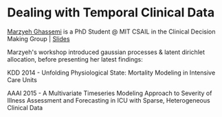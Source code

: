 **Dealing with Temporal Clinical Data**
===================

[Marzyeh Ghassemi](http://mghassem.mit.edu/) is a PhD Student @ MIT CSAIL in the Clinical Decision Making Group | [Slides](https://drive.google.com/file/d/0BwC1eSaTX5cZSkhSQVpjVWpOQWc/view?usp=sharing)

Marzyeh's workshop introduced gaussian processes & latent dirichlet allocation, before presenting her latest findings:

KDD 2014 - Unfolding Physiological State: Mortality Modeling in Intensive Care Units

AAAI 2015 - A Multivariate Timeseries Modeling Approach to Severity of Illness Assessment and Forecasting in ICU with Sparse, Heterogeneous Clinical Data